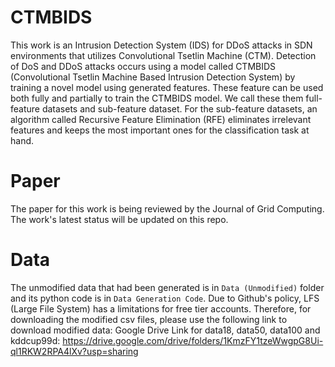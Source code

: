 # CTMBIDS
This work is an Intrusion Detection System (IDS) for DDoS attacks in SDN environments that utilizes Convolutional Tsetlin Machine (CTM). Detection of DoS and DDoS attacks occurs using a model called CTMBIDS (Convolutional Tsetlin Machine Based Intrusion Detection System) by training a novel model using generated features. These feature can be used both fully and partially to train the CTMBIDS model. We call these them full-feature datasets and sub-feature dataset. For the sub-feature datasets, an algorithm called Recursive Feature Elimination (RFE) eliminates irrelevant features and keeps the most important ones for the classification task at hand.

# Paper
The paper for this work is being reviewed by the Journal of Grid Computing. The work's latest status will be updated on this repo.

# Data
The unmodified data that had been generated is in `Data (Unmodified)` folder and its python code is in `Data Generation Code`. 
Due to Github's policy, LFS (Large File System) has a limitations for free tier accounts. Therefore, for downloading the modified csv files, please use the following link to download modified data:
Google Drive Link for data18, data50, data100 and kddcup99d: https://drive.google.com/drive/folders/1KmzFY1tzeWwgpG8Ui-ql1RKW2RPA4lXv?usp=sharing

